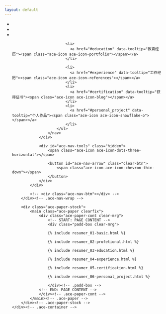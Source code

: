 ```yaml
---
layout: default
---
```


<div id="ace-content" class="ace-container-shift">
    <div class="ace-container">
        <div id="ace-nav-wrap" class="hidden-sm hidden-xs">
            <div class="ace-nav-cont">
                <div id="ace-nav-scroll">
                    <nav id="ace-nav" class="ace-nav">
                        <ul class="clear-list">
                            <li>
                              <a href="index.html" data-tooltip="Home"><img class="avatar avatar-42" src="{{ '/styles/img/show-star.png' | prepend: site.baseurl }}" alt=""></a>
                            </li>
                            <li>
                              <a href="#basic_info" data-tooltip="基本信息"><span class="ace-icon ace-icon-home"></span></a>
                            </li>
                            <li>
                              <a href="#profetional" data-tooltip="职业技能"><span class="ace-icon ace-icon-experience"></span></a>
                            </li>

                            <li>
                              <a href="#education" data-tooltip="教育经历"><span class="ace-icon ace-icon-portfolio"></span></a>
                            </li>
                            
                            <li>
                              <a href="#experience" data-tooltip="工作经历"><span class="ace-icon ace-icon-references"></span></a>
                            </li>
                            <li>
                              <a href="#certification" data-tooltip="获得证书"><span class="ace-icon ace-icon-blog"></span></a>
                            </li>
                            <li>
                              <a href="#personal_project" data-tooltip="个人作品"><span class="ace-icon ace-icon-snowflake-o"></span></a>
                            </li>
                        </ul>
                    </nav>
                </div>

                <div id="ace-nav-tools" class="hidden">
                    <span class="ace-icon ace-icon-dots-three-horizontal"></span>

                    <button id="ace-nav-arrow" class="clear-btn">
                        <span class="ace-icon ace-icon-chevron-thin-down"></span>
                    </button>
                </div>
            </div>

            <!-- <div class="ace-nav-btm"></div> -->
        </div><!-- .ace-nav-wrap -->

        <div class="ace-paper-stock">
            <main class="ace-paper clearfix">
                <div class="ace-paper-cont clear-mrg">
                    <!-- START: PAGE CONTENT -->
                    <div class="padd-box clear-mrg">

                    {% include resumer_01-basic.html %}

                    {% include resumer_02-profetional.html %}

                    {% include resumer_03-education.html %}

                    {% include resumer_04-experience.html %}

                    {% include resumer_05-certification.html %}

                    {% include resumer_06-personal_project.html %}
                        
                    </div><!-- .padd-box -->
                <!-- END: PAGE CONTENT -->
                </div><!-- .ace-paper-cont -->
            </main><!-- .ace-paper -->
        </div><!-- .ace-paper-stock -->
    </div><!-- .ace-container -->
</div><!-- #ace-content -->
 

